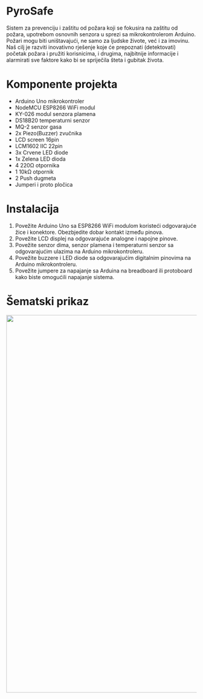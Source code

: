 # PyroSafe
Sistem za prevenciju i zaštitu od požara koji se fokusira na zaštitu od
požara, upotrebom osnovnih senzora u sprezi sa mikrokontrolerom Arduino. Požari
mogu biti uništavajući, ne samo za ljudske živote, već i za imovinu. Naš cilj je razviti
inovativno rješenje koje će prepoznati (detektovati) početak požara i pružiti korisnicima,
i drugima, najbitnije informacije i alarmirati sve faktore kako bi se spriječila šteta i
gubitak života.
# Komponente projekta
* Arduino Uno mikrokontroler
* NodeMCU ESP8266 WiFi modul
* KY-026 modul senzora plamena
* DS18B20 temperaturni senzor
* MQ-2 senzor gasa
* 2x Piezo(Buzzer) zvučnika 	
* LCD screen 	16pin
* LCM1602 IIC 	22pin
* 3x Crvene LED diode
* 1x Zelena LED dioda
* 4 220Ω otpornika
* 1 10kΩ otpornik
* 2 Push dugmeta
* Jumperi i proto pločica
# Instalacija

  1.  Povežite Arduino Uno sa ESP8266 WiFi modulom koristeći odgovarajuće žice i konektore. Obezbjedite dobar kontakt između pinova.
  2.  Povežite LCD displej na odgovarajuće analogne i napojne pinove.
  3.  Povežite senzor dima, senzor plamena i temperaturni senzor sa odgovarajućim ulazima na Arduino mikrokontroleru.
  4.  Povežite buzzere i LED diode sa odgovarajućim digitalnim pinovima na Arduino mikrokontroleru.
  5.  Povežite jumpere za napajanje sa Arduina na breadboard ili protoboard kako biste omogućili napajanje sistema.

# Šematski prikaz
<img width="1000" src="https://imgur.com/RvxNfhi">
